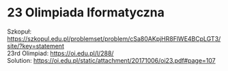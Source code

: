 # 23 Olimpiada Iformatyczna
Szkopuł: https://szkopul.edu.pl/problemset/problem/cSa80AKpjHR8FlWE4BCpLGT3/site/?key=statement <br />
23rd Olimpiad: https://oi.edu.pl/l/288/ <br />
Solution: https://oi.edu.pl/static/attachment/20171006/oi23.pdf#page=107 <br />
